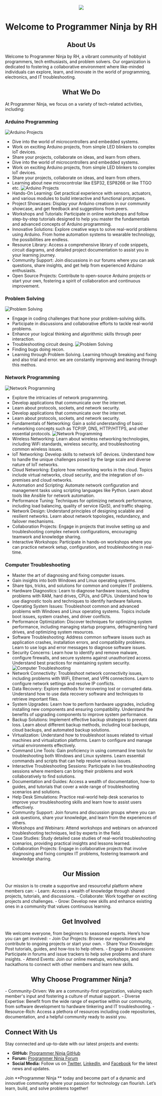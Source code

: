

<div align="center">
	<img src="https://github.com/ProgrammerNinja/.github/blob/main/img/logo/logo.150x150.png">
</div>
<h1 align="center">Welcome to Programmer Ninja by RH</h1>
<h2 align="center"> About Us</h2>
Welcome to Programmer Ninja by RH, a vibrant community of hobbyist programmers, tech enthusiasts, and problem solvers. Our organization is dedicated to fostering a collaborative environment where like-minded individuals can explore, learn, and innovate in the world of programming, electronics, and IT troubleshooting.

<h2 align="center"> What We Do </h2>
At Programmer Ninja, we focus on a variety of tech-related activities, including:

### Arduino Programming
![Arduino Projects](https://github.com/ProgrammerNinja/.github/blob/main/img/AD.jpg)
- Dive into the world of microcontrollers and embedded systems.
- Work on exciting Arduino projects, from simple LED blinkers to complex IoT devices.
- Share your projects, collaborate on ideas, and learn from others.
- Dive into the world of microcontrollers and embedded systems.
- Work on exciting Arduino projects, from simple LED blinkers to complex IoT devices.
- Share your projects, collaborate on ideas, and learn from others.
- Learning about new microcontrolar like ESP32, ESP8266 or like TTGO etc.
![Arduino Projects](https://github.com/ProgrammerNinja/.github/blob/main/img/AD3.jpg)
- Hands-On Learning: Get practical experience with sensors, actuators, and various modules to build interactive and functional prototypes.
- Project Showcases: Display your Arduino creations in our community showcase, and get feedback and suggestions from peers.
- Workshops and Tutorials: Participate in online workshops and follow step-by-step tutorials designed to help you master the fundamentals and advanced concepts of Arduino programming.
- Innovative Solutions: Explore creative ways to solve real-world problems using Arduino. From home automation systems to wearable technology, the possibilities are endless.
- Resource Library: Access a comprehensive library of code snippets, circuit diagrams, and detailed project documentation to assist you in your learning journey.
- Community Support: Join discussions in our forums where you can ask questions, share insights, and get help from experienced Arduino enthusiasts.
- Open Source Projects: Contribute to open-source Arduino projects or start your own, fostering a spirit of collaboration and continuous improvement.
### Problem Solving
![Problem Solving](https://github.com/ProgrammerNinja/.github/blob/main/img/PS3.jpg)
- Engage in coding challenges that hone your problem-solving skills.
- Participate in discussions and collaborative efforts to tackle real-world problems.
- Enhance your logical thinking and algorithmic skills through peer interaction.
- Troubleshooting circuit desing.
![Problem Solving](https://github.com/ProgrammerNinja/.github/blob/main/img/PS2.jpg)
- Finding bugs doing recon.
- Learning through Problem Solving.
Learning trhough breaking and fixing and also trial and error. we are constantly improving and leaning through this methos.
### Network Programming
![Network Programming](https://github.com/ProgrammerNinja/.github/blob/main/img/NP3.jpg)
- Explore the intricacies of network programming.
- Develop applications that communicate over the internet.
- Learn about protocols, sockets, and network security.
- Develop applications that communicate over the internet.
- Learn about protocols, sockets, and network security.
- Fundamentals of Networking: Gain a solid understanding of basic networking concepts such as TCP/IP, DNS, HTTP/HTTPS, and other essential protocols.
![Network Programming](https://github.com/ProgrammerNinja/.github/blob/main/img/NP2.jpg)
- Wireless Networking: Learn about wireless networking technologies, including WiFi standards, wireless security, and troubleshooting common wireless issues.
- IoT Networking: Develop skills to network IoT devices. Understand how to handle the unique challenges posed by the large scale and diverse nature of IoT networks.
- Cloud Networking: Explore how networking works in the cloud. Topics include virtual networks, cloud security, and the integration of on-premises and cloud networks.
- Automation and Scripting: Automate network configuration and management tasks using scripting languages like Python. Learn about tools like Ansible for network automation.
- Performance Tuning: Techniques for optimizing network performance, including load balancing, quality of service (QoS), and traffic shaping.
- Network Design: Understand principles of designing scalable and resilient networks. Learn about network topologies, redundancy, and failover mechanisms.
- Collaboration Projects: Engage in projects that involve setting up and troubleshooting complex network configurations, encouraging teamwork and knowledge sharing.
- Interactive Workshops: Participate in hands-on workshops where you can practice network setup, configuration, and troubleshooting in real-time.
### Computer Troubleshooting
- Master the art of diagnosing and fixing computer issues.
- Gain insights into both Windows and Linux operating systems.
- Share tips, tricks, and solutions for common and complex IT problems.
- Hardware Diagnostics: Learn to diagnose hardware issues, including problems with RAM, hard drives, CPUs, and GPUs. Understand how to use diagnostic tools and techniques to identify hardware failures.
- Operating System Issues: Troubleshoot common and advanced problems with Windows and Linux operating systems. Topics include boot issues, system crashes, and driver conflicts.
- Performance Optimization: Discover techniques for optimizing system performance, including managing startup programs, defragmenting hard drives, and optimizing system resources.
- Software Troubleshooting: Address common software issues such as application crashes, installation errors, and compatibility problems. Learn to use logs and error messages to diagnose software issues.
- Security Concerns: Learn how to identify and remove malware, configure firewalls, and secure systems against unauthorized access. Understand best practices for maintaining system security.
![Computer Troubleshooting](https://github.com/ProgrammerNinja/.github/blob/main/img/CT.jpg)
- Network Connectivity: Troubleshoot network connectivity issues, including problems with WiFi, Ethernet, and VPN connections. Learn to configure network settings and resolve IP conflicts.
- Data Recovery: Explore methods for recovering lost or corrupted data. Understand how to use data recovery software and techniques to retrieve important files.
- System Upgrades: Learn how to perform hardware upgrades, including installing new components and ensuring compatibility. Understand the benefits of upgrading components to improve system performance.
- Backup Solutions: Implement effective backup strategies to prevent data loss. Learn about different backup methods, including local backups, cloud backups, and automated backup solutions.
- Virtualization: Understand how to troubleshoot issues related to virtual machines and virtualization platforms. Learn to configure and manage virtual environments effectively.
- Command Line Tools: Gain proficiency in using command line tools for troubleshooting both Windows and Linux systems. Learn essential commands and scripts that can help resolve various issues.
- Interactive Troubleshooting Sessions: Participate in live troubleshooting sessions where members can bring their problems and work collaboratively to find solutions.
- Documentation and Guides: Access a wealth of documentation, how-to guides, and tutorials that cover a wide range of troubleshooting scenarios and solutions.
- Help Desk Simulations: Practice real-world help desk scenarios to improve your troubleshooting skills and learn how to assist users effectively.
- Community Support: Join forums and discussion groups where you can ask questions, share your knowledge, and learn from the experiences of others.
- Workshops and Webinars: Attend workshops and webinars on advanced troubleshooting techniques, led by experts in the field.
- Case Studies: Study detailed case studies of real-world troubleshooting scenarios, providing practical insights and lessons learned.
- Collaboration Projects: Engage in collaborative projects that involve diagnosing and fixing complex IT problems, fostering teamwork and knowledge sharing.

<h2 align="center"> Our Mission </h2>
Our mission is to create a supportive and resourceful platform where members can:
- Learn: Access a wealth of knowledge through shared projects, tutorials, and discussions.
- Collaborate: Work together on exciting projects and challenges.
- Grow: Develop new skills and enhance existing ones in a community that values continuous learning.

<h2 align="center"> Get Involved </h2>
We welcome everyone, from beginners to seasoned experts. Here’s how you can get involved:
- Join Our Projects: Browse our repositories and contribute to ongoing projects or start your own.
- Share Your Knowledge: Post tutorials, guides, and how-tos to help others.
- Engage in Discussions: Participate in forums and issue trackers to help solve problems and share insights.
- Attend Events: Join our online meetups, workshops, and hackathons to connect with other members and learn new skills.

<h2 align="center"> Why Choose Programmer Ninja? </h2>
- Community-Driven: We are a community-first organization, valuing each member's input and fostering a culture of mutual support.
- Diverse Expertise: Benefit from the wide range of expertise within our community, from software development to hardware tinkering and IT troubleshooting.
- Resource-Rich: Access a plethora of resources including code repositories, documentation, and a helpful community ready to assist you.

## Connect With Us
Stay connected and up-to-date with our latest projects and events:
- **GitHub:** [Programmer Ninja GitHub](https://github.com/Programmerninja)
- **Forum:** [Programmer Ninja Forum](#)
- **Social Media:** Follow us on [Twitter](#), [LinkedIn](#), and [Facebook](#) for the latest news and updates.

Join **Programmer Ninja ** today and become part of a dynamic and innovative community where your passion for technology can flourish. Let’s learn, build, and solve problems together!
